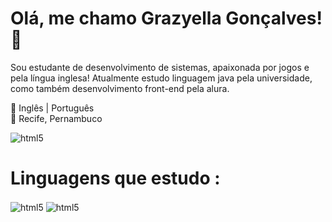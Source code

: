 # Olá, me chamo Grazyella Gonçalves! 🌿
Sou estudante de desenvolvimento de sistemas, apaixonada por jogos e pela língua inglesa! 
Atualmente estudo linguagem java pela universidade, como também desenvolvimento front-end pela alura.


📖 Inglês | Português
<br/> 📍 Recife, Pernambuco


<img align='center' alt='html5' src='https://i.pinimg.com/originals/93/9e/92/939e9273e3d6ef4f281cda31e9e62488.gif'/>


# Linguagens que estudo : 
<div style='display: inline_block'>
    <img align='center' alt='html5' src='https://img.shields.io/badge/Java-ED8B00?style=for-the-badge&logo=openjdk&logoColor=white'/>
    <img align='center' alt='html5' src='https://img.shields.io/badge/JavaScript-F7DF1E?style=for-the-badge&logo=javascript&logoColor=black'/>

</div> <br/>


## 
